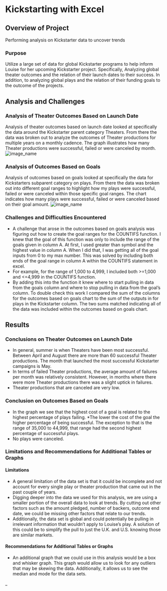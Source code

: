 # Kickstarting with Excel

## **Overview of Project**
Performing analysis on Kickstarter data to uncover trends
### Purpose
Utilize a large set of data for global Kickstarter programs to help inform Louise for her upcoming Kickstarter project. Specifically, Analyzing global theater outcomes and the relation of their launch dates to their success. In addition, to analyzing global plays and the relation of their funding goals to the outcome of the projects. 
## **Analysis and Challenges** 
### Analysis of Theater Outcomes Based on Launch Date
Analysis of theater outcomes based on launch date looked at specifically the data around the Kickstarter parent category Theaters. From there the data was broken out to analyze the outcomes of Theater productions for multiple years on a monthly cadence. The graph illustrates how many Theater productions were successful, failed or were canceled by month.  
![image_name](path/to/image_name.png)
### Analysis of Outcomes Based on Goals
Analysis of outcomes based on goals looked at specifically the data for Kickstarters subparent category on plays. From there the data was broken out into different goal ranges to highlight how my plays were successful, failed or were canceled within those specific goal ranges. The chart indicates how many plays were successful, failed or were canceled based on their goal amount. 
![image_name](path/to/image_name.png)
### Challenges and Difficulties Encountered 
* A challenge that arose in the outcomes based on goals analysis was figuring out how to create the goal ranges for the COUNTIFS function. I knew that the goal of this function was only to include the range of the goals given in column A. At first, I used greater than symbol and the highest value in column A. When I did that, I was getting all of the goal inputs from 0 to my max number. This was solved by including both ends of the goal range in column A within the COUNTIFS statement in excel. 
* For example, for the range of 1,000 to 4,999, I included both >=1,000 and <=4,999 in the COUNTIFS function.
* By adding this into the function it knew where to start pulling in data from the goals column and where to stop pulling in data from the goal’s column. To double check this work I compared the sum of the columns for the outcomes based on goals chart to the sum of the outputs in for plays in the Kickstarter column. The two sums matched indicating all of the data was included within the outcomes based on goals chart.
## **Results** 
### Conclusions on Theater Outcomes on Launch Date
* In general, summer is when Theaters have been most successful. Between April and August there are more than 60 successful Theater productions. The month that launched the most successful Kickstarter campaigns is May. 
* In terms of failed Theater productions, the average amount of failures per month was relatively consistent. However, in months where there were more Theater productions there was a slight uptick in failures. 
* Theater productions that are canceled are very low. 
### Conclusion on Outcomes Based on Goals
* In the graph we see that the highest cost of a goal is related to the highest percentage of plays failing. *The lower the cost of the goal the higher percentage of being successful. The exception to that is the range of 35,000 to 44,999, that range had the second highest percentage of successful plays.  
* No plays were canceled.
### Limitations and Recommendations for Additional Tables or Graphs 
#### Limitations
* A general limitation of the data set is that it could be incomplete and not account for every single play or theater production that came out in the past couple of years. 
* Digging deeper into the data we used for this analysis, we are using a smaller portion of the overall data to look at trends. By cutting out other factors such as the amount pledged, number of backers, outcome end date, we could be missing other factors that relate to our trends. 
* Additionally, the data set is global and could potentially be pulling in irrelevant information that wouldn’t apply to Louise’s play. A solution of this could be to simplify the pull to just the U.K. and U.S. knowing those are similar markets. 
#### Recommendations for Additional Tables or Graphs
* An additional graph that we could use in this analysis would be a box and whisker graph. This graph would allow us to look for any outliers that may be skewing the data. Additionally, it allows us to see the median and mode for the data sets. 
 
_
